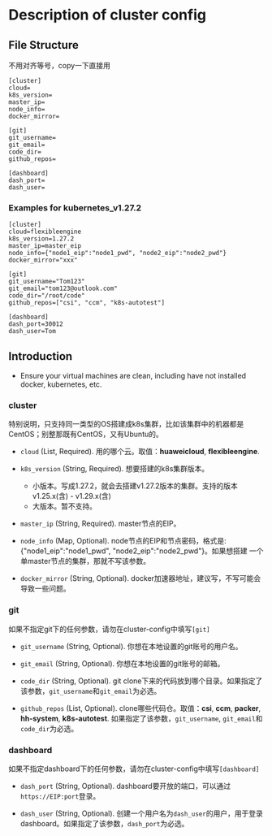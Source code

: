 # Description of cluster config

## File Structure

不用对齐等号，copy一下直接用

```
[cluster]
cloud=
k8s_version=
master_ip=
node_info=
docker_mirror=

[git]
git_username=
git_email=
code_dir=
github_repos=

[dashboard]
dash_port=
dash_user=
```

### Examples for kubernetes_v1.27.2

```
[cluster]
cloud=flexibleengine
k8s_version=1.27.2
master_ip=master_eip
node_info={"node1_eip":"node1_pwd", "node2_eip":"node2_pwd"}
docker_mirror="xxx"

[git]
git_username="Tom123"
git_email="tom123@outlook.com"
code_dir="/root/code"
github_repos=["csi", "ccm", "k8s-autotest"]

[dashboard]
dash_port=30012
dash_user=Tom
```

## Introduction

* Ensure your virtual machines are clean, including have not installed docker, kubernetes, etc.

### cluster

特别说明，只支持同一类型的OS搭建成k8s集群，比如该集群中的机器都是CentOS；别整那既有CentOS，又有Ubuntu的。

* `cloud` (List, Required). 用的哪个云。取值：**huaweicloud**, **flexibleengine**.

* `k8s_version` (String, Required). 想要搭建的k8s集群版本。
  - 小版本。写成1.27.2，就会去搭建v1.27.2版本的集群。支持的版本v1.25.x(含) - v1.29.x(含)
  - 大版本。暂不支持。

* `master_ip` (String, Required). master节点的EIP。

* `node_info` (Map, Optional). node节点的EIP和节点密码，格式是: {"node1_eip":"node1_pwd", "node2_eip":"node2_pwd"}。如果想搭建
  一个单master节点的集群，那就不写该参数。

* `docker_mirror` (String, Optional). docker加速器地址，建议写，不写可能会导致一些问题。

### git

如果不指定git下的任何参数，请勿在cluster-config中填写`[git]`

* `git_username` (String, Optional). 你想在本地设置的git账号的用户名。

* `git_email` (String, Optional). 你想在本地设置的git账号的邮箱。

* `code_dir` (String, Optional). git clone下来的代码放到哪个目录。如果指定了该参数，`git_username`和`git_email`为必选。

* `github_repos` (List, Optional). clone哪些代码仓。取值：**csi**, **ccm**, **packer**, **hh-system**, **k8s-autotest**.
  如果指定了该参数，`git_username`, `git_email`和`code_dir`为必选。

### dashboard

如果不指定dashboard下的任何参数，请勿在cluster-config中填写`[dashboard]`

* `dash_port` (String, Optional). dashboard要开放的端口，可以通过`https://EIP:port`登录。

* `dash_user` (String, Optional). 创建一个用户名为`dash_user`的用户，用于登录dashboard。如果指定了该参数，`dash_port`为必选。
